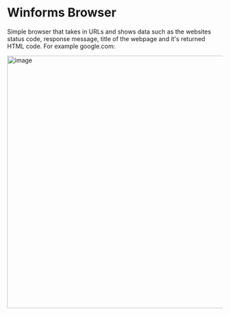 # Winforms Browser 
Simple browser that takes in URLs and shows data such as the websites status code, response message, title of the webpage and it's returned HTML code. For example google.com: 

<img width="590" alt="image" align:center src="https://github.com/user-attachments/assets/3b207f8d-1687-46d0-b2f0-f7f2c2317a6a" />


